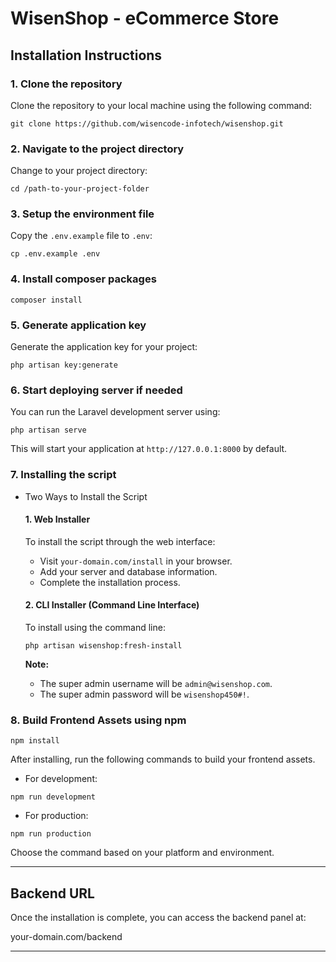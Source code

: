 # WisenShop - eCommerce Store

## Installation Instructions

### 1. Clone the repository

Clone the repository to your local machine using the following command:

```git clone https://github.com/wisencode-infotech/wisenshop.git```

### 2. Navigate to the project directory

Change to your project directory:

```cd /path-to-your-project-folder```

### 3. Setup the environment file

Copy the `.env.example` file to `.env`:

```cp .env.example .env```

### 4. Install composer packages

```composer install```

### 5. Generate application key

Generate the application key for your project:

```php artisan key:generate```

### 6. Start deploying server if needed

You can run the Laravel development server using:

```php artisan serve```

This will start your application at `http://127.0.0.1:8000` by default.

### 7. Installing the script

- Two Ways to Install the Script

    #### 1. Web Installer

    To install the script through the web interface:
    
    - Visit `your-domain.com/install` in your browser.
    - Add your server and database information.
    - Complete the installation process.

    #### 2. CLI Installer (Command Line Interface)
    
    To install using the command line:
    
    ```php artisan wisenshop:fresh-install```

    **Note:**
    - The super admin username will be `admin@wisenshop.com`.
    - The super admin password will be `wisenshop450#!`.

### 8. Build Frontend Assets using npm

```npm install```

After installing, run the following commands to build your frontend assets.

- For development:

```npm run development```

- For production:

```npm run production```

Choose the command based on your platform and environment.

---

## Backend URL

Once the installation is complete, you can access the backend panel at:

your-domain.com/backend

---
